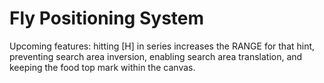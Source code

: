 Fly Positioning System
=====
Upcoming features: hitting [H] in series increases the RANGE for that hint, preventing search area inversion,
enabling search area translation, and keeping the food top mark within the canvas.